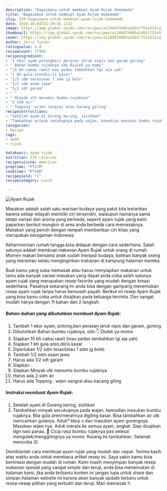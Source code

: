 ```yaml
---
description: "Bagaimana untuk membuat Ayam Rujak Homemade"
title: "Bagaimana untuk membuat Ayam Rujak Homemade"
slug: 529-bagaimana-untuk-membuat-ayam-rujak-homemade
date: 2020-10-04T21:39:55.113Z
image: https://img-global.cpcdn.com/recipes/a128b074d05a2db5/751x532cq70/ayam-rujak-foto-resep-utama.jpg
thumbnail: https://img-global.cpcdn.com/recipes/a128b074d05a2db5/751x532cq70/ayam-rujak-foto-resep-utama.jpg
cover: https://img-global.cpcdn.com/recipes/a128b074d05a2db5/751x532cq70/ayam-rujak-foto-resep-utama.jpg
author: Jerry Turner
ratingvalue: 4.8
reviewcount: 27908
recipeingredient:
- "1 ekor ayam potongberi perasan jeruk nipis dan garam goreng"
- " Bahan bumbu rujaknya sbb Diulek ya moms"
- "15 bh cabai rawit mau pedas tambahkan lgi aja yah"
- "1 bh gula arendiiris kasar"
- "1/2 sdm terasimau 1 sdm jg bole"
- "1/2 sdm asam jawa"
- "1/2 sdt garam"
- " "
- " Minyak utk menumis bumbu rujaknya"
- "2 sdm air"
- " Topping  wijen sangrai atau kacang giling"
recipeinstructions:
- "Setelah ayam di Goreng kering, sisihkan"
- "Tambahkan minyak secukupnya pada wajan, kemudian masukan bumbu rujaknya. Bila gula aren/merahnya digiling kasar. Bisa tambahkan air utk mencairkan gulanya. Aduk² bbrp x dan masukan ayam gorengnya. Masukan wijen nya. Aduk merata ke semua ayam, angkat. Siap disajikan dgn nasi panas. 📝 Cicip rasa bumbu rujaknya pas selesai mengulek/menggilingnya ya moms. Kurang bs tambahkan. Selamat mencoba 😉"
categories:
- Recipe
tags:
- ayam
- rujak

katakunci: ayam rujak 
nutrition: 219 calories
recipecuisine: American
preptime: "PT27M"
cooktime: "PT43M"
recipeyield: "1"
recipecategory: Lunch

---
```



![Ayam Rujak](https://img-global.cpcdn.com/recipes/a128b074d05a2db5/751x532cq70/ayam-rujak-foto-resep-utama.jpg)

Masakan adalah salah satu warisan budaya yang patut kita lestarikan karena setiap wilayah memiliki ciri tersendiri, walaupun namanya sama tetapi variasi dan aroma yang berbeda, seperti ayam rujak yang kami paparkan berikut mungkin di area anda berbeda cara memasaknya. Masakan yang penuh dengan rempah memberikan ciri khas yang merupakan keragaman Indonesia



Keharmonisan rumah tangga bisa didapat dengan cara sederhana. Salah satunya adalah membuat makanan Ayam Rujak untuk orang di rumah. Momen makan bersama anak sudah menjadi budaya, bahkan banyak orang yang merantau selalu menginginkan makanan di kampung halaman mereka.

Buat kamu yang suka memasak atau harus menyiapkan makanan untuk tamu ada banyak variasi masakan yang dapat anda coba salah satunya ayam rujak yang merupakan resep favorite yang mudah dengan kreasi sederhana. Pasalnya sekarang ini anda bisa dengan gampang menemukan resep ayam rujak tanpa harus bersusah payah.
Berikut ini resep Ayam Rujak yang bisa kamu coba untuk disajikan pada keluarga tercinta. Dan sangat mudah hanya dengan 11 bahan dan 2 langkah.


<!--inarticleads1-->

##### Bahan-bahan yang dibutuhkan membuat Ayam Rujak:

1. Tambah 1 ekor ayam, potong,beri perasan jeruk nipis dan garam, goreng
1. Dibutuhkan  Bahan bumbu rujaknya, sbb:👇 Diulek ya moms
1. Siapkan 15 bh cabai rawit (mau pedas tambahkan lgi aja yah)
1. Siapkan 1 bh gula aren,diiris kasar
1. Diperlukan 1/2 sdm terasi(mau 1 sdm jg bole)
1. Tambah 1/2 sdm asam jawa
1. Harus ada 1/2 sdt garam
1. Siapkan  ..
1. Siapkan  Minyak utk menumis bumbu rujaknya
1. Harus ada 2 sdm air
1. Harus ada  Topping : wijen sangrai atau kacang giling




<!--inarticleads2-->

##### Instruksi membuat  Ayam Rujak:

1. Setelah ayam di Goreng kering, sisihkan
1. Tambahkan minyak secukupnya pada wajan, kemudian masukan bumbu rujaknya. Bila gula aren/merahnya digiling kasar. Bisa tambahkan air utk mencairkan gulanya. Aduk² bbrp x dan masukan ayam gorengnya. Masukan wijen nya. Aduk merata ke semua ayam, angkat. Siap disajikan dgn nasi panas. 📝 Cicip rasa bumbu rujaknya pas selesai mengulek/menggilingnya ya moms. Kurang bs tambahkan. Selamat mencoba 😉




Demikianlah cara membuat ayam rujak yang mudah dan cepat. Terima kasih atas waktu anda untuk membaca artikel resep ini. Saya yakin kamu bisa berkreasi dengan mudah di rumah. Kami masih menyimpan banyak resep makanan spesial yang sangat simple dan teruji, anda bisa menemukan di halaman kami, jika anda terbantu konten ini jangan lupa untuk share dan simpan halaman website ini karena akan banyak update terbaru untuk resep-resep pilihan yang terbukti dan teruji. Mari memasak !!. 
